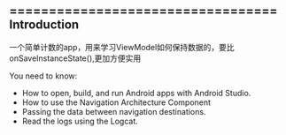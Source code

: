 
==================================
Introduction
------------
一个简单计数的app，用来学习ViewModel如何保持数据的，要比onSaveInstanceState(),更加方便实用

You need to know:
- How to open, build, and run Android apps with Android Studio.
- How to use the Navigation Architecture Component
- Passing the data between navigation destinations.
- Read the logs using the Logcat.


